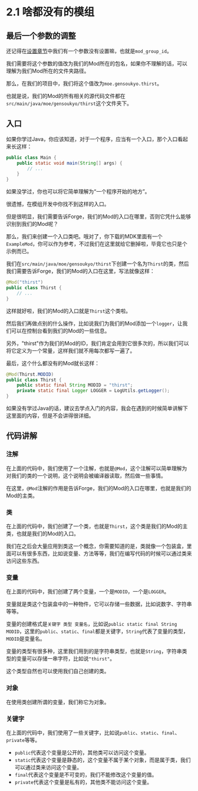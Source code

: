 # 2.1 啥都没有的模组
## 最后一个参数的调整
还记得在[设置章节](../build-environment/settings.md)中我们有一个参数没有设置嘛，也就是`mod_group_id`。

我们需要将这个参数的值改为我们的Mod所在的包名，如果你不理解的话，可以理解为我们Mod所在的文件夹路径。

那么，在我们的项目中，我们将这个值改为`moe.gensoukyo.thirst`。

也就是说，我们的Mod的所有相关的源代码文件都在`src/main/java/moe/gensoukyo/thirst`这个文件夹下。
## 入口
如果你学过Java，你应该知道，对于一个程序，应当有一个入口，那个入口看起来长这样：

```java
public class Main {
    public static void main(String[] args) {
        // ...
    }
}
```

如果没学过，你也可以将它简单理解为“一个程序开始的地方”。

很遗憾，在模组开发中你找不到这样的入口。

但是很明显，我们需要告诉Forge，我们的Mod的入口在哪里，否则它凭什么能够识别到我们的Mod呢？

那么，我们来创建一个入口类吧。哦对了，你下载的MDK里面有一个`ExampleMod`，你可以作为参考，不过我们在这里就给它删掉啦，毕竟它也只是个示例而已。

我们在`src/main/java/moe/gensoukyo/thirst`下创建一个名为`Thirst`的类，然后我们需要告诉Forge，我们的Mod的入口在这里，写法就像这样：

```java
@Mod("thirst")
public class Thirst {
    // ...
}
```

这样就好啦，我们的Mod的入口就是`Thirst`这个类啦。

然后我们再做点别的什么操作，比如说我们为我们的Mod添加一个`logger`，让我们可以在控制台看到我们的Mod的一些信息。

另外，"thirst"作为我们的Mod的ID，我们肯定会用到它很多次的，所以我们可以将它定义为一个常量，这样我们就不用每次都写一遍了。

最后，这个什么都没有的Mod就长这样：

```java
@Mod(Thirst.MODID)
public class Thirst {
    public static final String MODID = "thirst";
    private static final Logger LOGGER = LogUtils.getLogger();
}

```

如果没有学过Java的话，建议去学点入门的内容，我会在遇到的时候简单讲解下这里面的内容，但是不会讲得很详细。

## 代码讲解
### 注解
在上面的代码中，我们使用了一个注解，也就是`@Mod`，这个注解可以简单理解为对我们的类的一个说明，这个说明会被编译器读取，然后做一些事情。

在这里，`@Mod`注解的作用是告诉Forge，我们的Mod的入口在哪里，也就是我们的Mod的主类。

### 类
在上面的代码中，我们创建了一个类，也就是`Thirst`，这个类是我们的Mod的主类，也就是我们的Mod的入口。

我们在之后会大量应用到类这一个概念，你需要知道的是，类就像一个包装盒，里面可以有很多东西，比如说变量、方法等等，我们在编写代码的时候可以通过类来访问这些东西。

### 变量
在上面的代码中，我们创建了两个变量，一个是`MODID`，一个是`LOGGER`。

变量就是类这个包装盒中的一种物件，它可以存储一些数据，比如说数字、字符串等等。

变量的创建格式是`关键字 类型 变量名`，比如说`public static final String MODID`，这里的`public`、`static`、`final`都是关键字，`String`代表了变量的类型，`MODID`是变量名。

变量的类型有很多种，这里我们用到的是字符串类型，也就是`String`，字符串类型的变量可以存储一串字符，比如说`"thirst"`。

这个类型自然也可以使用我们自己创建的类。

### 对象
在使用类创建所谓的变量，我们称它为对象。

### 关键字
在上面的代码中，我们使用了一些关键字，比如说`public`、`static`、`final`、`private`等等。

- `public`代表这个变量是公开的，其他类可以访问这个变量。
- `static`代表这个变量是静态的，这个变量不属于某个对象，而是属于类，我们可以通过类来访问这个变量。
- `final`代表这个变量是不可变的，我们不能修改这个变量的值。
- `private`代表这个变量是私有的，其他类不能访问这个变量。
